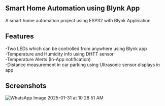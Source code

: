 Smart Home Automation using Blynk App
-
A smart home automation project using ESP32 with Blynk Application
 
Features
-
-Two LEDs which can be controlled from anywhere using Blynk app      
-Temperature and Humidity info using DHTT sensor      
-Temperature Alerts (In-App notification)    
-Distance measurement in car parking using Ultrasonic sensor displays in app
  
Screenshots 
- 
![WhatsApp Image 2025-01-31 at 10 28 51 AM](https://github.com/user-attachments/assets/59a82983-8361-4e56-a35c-c0fd1ed8b420)  
